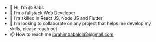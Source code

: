 - 👋 Hi, I’m @iBabs
- 👀 I’m a fullstack Web Developer
- 🌱 I’m skilled in React JS, Node JS and Flutter
- 💞️ I’m looking to collaborate on any project that helps me develop my skills, please reach out
- 📫 How to reach me ibrahimbabalola8@gmail.com

<!---
iBabs/iBabs is a ✨ special ✨ repository because its `README.md` (this file) appears on your GitHub profile.
You can click the Preview link to take a look at your changes.
--->
